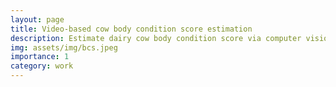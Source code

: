 ```yaml
---
layout: page
title: Video-based cow body condition score estimation
description: Estimate dairy cow body condition score via computer vision systems
img: assets/img/bcs.jpeg
importance: 1
category: work
---
```

